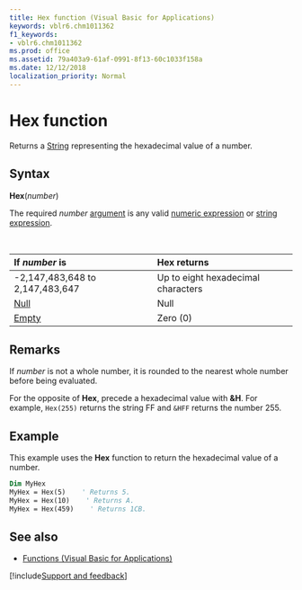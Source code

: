 ```yaml
---
title: Hex function (Visual Basic for Applications)
keywords: vblr6.chm1011362
f1_keywords:
- vblr6.chm1011362
ms.prod: office
ms.assetid: 79a403a9-61af-0991-8f13-60c1033f158a
ms.date: 12/12/2018
localization_priority: Normal
---
```



# Hex function

Returns a [String](../../Glossary/vbe-glossary.md#string-data-type) representing the hexadecimal value of a number.

## Syntax

**Hex**(_number_)

The required _number_ [argument](../../Glossary/vbe-glossary.md#argument) is any valid [numeric expression](../../Glossary/vbe-glossary.md#numeric-expression) or [string expression](../../Glossary/vbe-glossary.md#string-expression).

<br/>

|If _number_ is|Hex returns|
|:-----|:-----|
|-2,147,483,648 to 2,147,483,647|Up to eight hexadecimal characters|
|[Null](../../Glossary/vbe-glossary.md#null)|Null|
|[Empty](../../Glossary/vbe-glossary.md#empty)|Zero (0)|


## Remarks

If _number_ is not a whole number, it is rounded to the nearest whole number before being evaluated.

For the opposite of **Hex**, precede a hexadecimal value with **&H**. For example, `Hex(255)` returns the string FF and `&HFF` returns the number 255.


## Example

This example uses the **Hex** function to return the hexadecimal value of a number.

```vb
Dim MyHex
MyHex = Hex(5)    ' Returns 5.
MyHex = Hex(10)    ' Returns A.
MyHex = Hex(459)    ' Returns 1CB.
```

## See also

- [Functions (Visual Basic for Applications)](../functions-visual-basic-for-applications.md)

[!include[Support and feedback](~/includes/feedback-boilerplate.md)]
